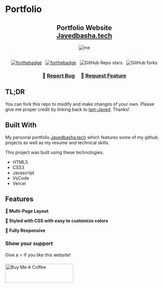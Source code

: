# Portfolio

<h2 align="center">
  Portfolio Website<br/>
  <a href="https://javedbasha.vercel.app/" target="_blank">Javedbasha.tech</a>
</h2>
<div align="center">
<img src="https://github.com/Iam-Javed/Portfolio/assets/106265348/58c45651-daf3-4e3d-8013-777242b7cbe5" alt="me">

</div>

<br/>

<center>

[![forthebadge](https://forthebadge.com/images/badges/built-with-love.svg)](https://forthebadge.com) &nbsp;
[![forthebadge](https://forthebadge.com/images/badges/open-source.svg)](https://forthebadge.com) &nbsp;
![GitHub Repo stars](https://img.shields.io/github/stars/Iam-Javed/Portfolio?color=red&logo=github&style=for-the-badge) &nbsp;
![GitHub forks](https://img.shields.io/github/forks/Iam-Javed/Portfolio?color=red&logo=github&style=for-the-badge)

</center>

<h3 align="center">
    🔹
    <a href="https://github.com/Iam-Javed/Portfolio/issues">Report Bug</a> &nbsp; &nbsp;
    🔹
    <a href="https://github.com/Iam-Javed/Portfolio/issues">Request Feature</a>
</h3>

## TL;DR

You can fork this repo to modify and make changes of your own. Please give me proper credit by linking back to [Iam-Javed](https://github.com/Iam-Javed/Portfolio). Thanks!

## Built With

My personal portfolio <a href="https://javedbasha.vercel.app/" target="_blank">Javedbasha.tech</a> which features some of my github projects as well as my resume and technical skills.<br/>

This project was built using these technologies.

- HTML5
- CSS3
- Javascript
- VsCode
- Vercel

## Features

**📖 Multi-Page Layout**

**🎨 Styled with CSS with easy to customize colors**

**📱 Fully Responsive**


### Show your support

Give a ⭐ if you like this website!

<a href="https://www.buymeacoffee.com/Javed2541" target="_blank"><img src="https://cdn.buymeacoffee.com/buttons/v2/default-violet.png" alt="Buy Me A Coffee" height= "60px" width= "217px" ></a>
